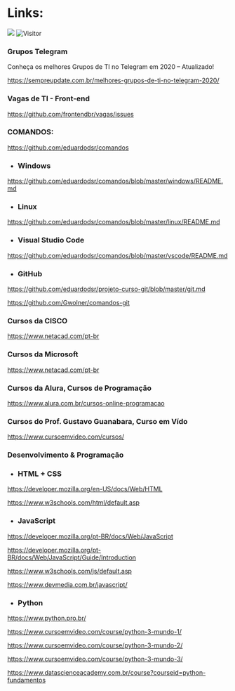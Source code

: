 # Links:

[![](https://img.shields.io/badge/made_by-eduardodsr-green)](https://github.com/eduardods/)
![Visitor](https://visitor-badge.glitch.me/badge?page_id=eduardodsr.Bookmarks)

### Grupos Telegram

Conheça os melhores Grupos de TI no Telegram em 2020 – Atualizado!

https://sempreupdate.com.br/melhores-grupos-de-ti-no-telegram-2020/

### Vagas de TI - Front-end

https://github.com/frontendbr/vagas/issues


### COMANDOS:

https://github.com/eduardodsr/comandos

- ### Windows

https://github.com/eduardodsr/comandos/blob/master/windows/README.md

- ### Linux

https://github.com/eduardodsr/comandos/blob/master/linux/README.md

- ### Visual Studio Code

https://github.com/eduardodsr/comandos/blob/master/vscode/README.md

- ### GitHub

https://github.com/eduardodsr/projeto-curso-git/blob/master/git.md

https://github.com/Gwolner/comandos-git


### Cursos da CISCO

https://www.netacad.com/pt-br


### Cursos da Microsoft

https://www.netacad.com/pt-br


### Cursos da Alura, Cursos de Programação

https://www.alura.com.br/cursos-online-programacao


### Cursos do Prof. Gustavo Guanabara, Curso em Vído

https://www.cursoemvideo.com/cursos/


### Desenvolvimento & Programação

- ### HTML + CSS

https://developer.mozilla.org/en-US/docs/Web/HTML

https://www.w3schools.com/html/default.asp

- ### JavaScript

https://developer.mozilla.org/pt-BR/docs/Web/JavaScript

https://developer.mozilla.org/pt-BR/docs/Web/JavaScript/Guide/Introduction

https://www.w3schools.com/js/default.asp

https://www.devmedia.com.br/javascript/


- ### Python

https://www.python.pro.br/

https://www.cursoemvideo.com/course/python-3-mundo-1/

https://www.cursoemvideo.com/course/python-3-mundo-2/

https://www.cursoemvideo.com/course/python-3-mundo-3/

https://www.datascienceacademy.com.br/course?courseid=python-fundamentos

